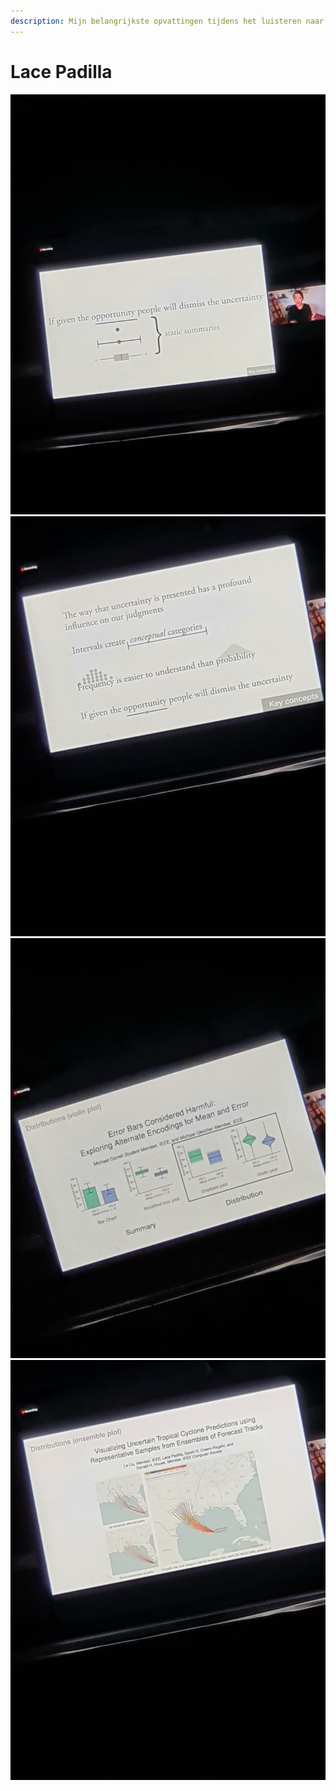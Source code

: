```yaml
---
description: Mijn belangrijkste opvattingen tijdens het luisteren naar Lace Padilla
---
```


# Lace Padilla

![](../../.gitbook/assets/20200903_185254.jpg) ![](../../.gitbook/assets/20200903_185824.jpg) ![](../../.gitbook/assets/20200903_184226.jpg) ![](../../.gitbook/assets/20200903_185636.jpg) 

